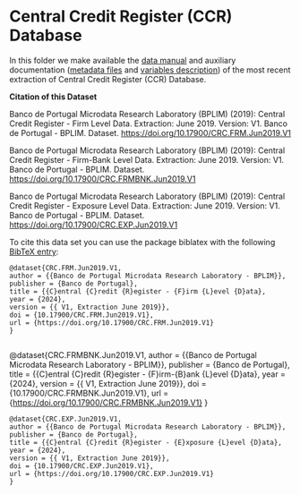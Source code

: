 # Central Credit Register (CCR) Database

In this folder we make available the [data manual](https://github.com/BPLIM/Manuals/blob/master/Data/CCR/JUN21/manual_CRC_Internal_Jan2021.pdf) and auxiliary documentation ([metadata files](https://github.com/BPLIM/Manuals/blob/master/Data/CCR/JUN21/aux_files/describe_dataset) and [variables description](https://github.com/BPLIM/Manuals/blob/master/Data/CCR/JUN21/aux_files/variables_description)) of the most recent extraction of Central Credit Register (CCR) Database.

**Citation of this Dataset**

Banco de Portugal Microdata Research Laboratory (BPLIM) (2019): Central Credit Register - Firm Level Data. Extraction: June 2019. Version: V1. Banco de Portugal - BPLIM. Dataset. https://doi.org/10.17900/CRC.FRM.Jun2019.V1

Banco de Portugal Microdata Research Laboratory (BPLIM) (2019): Central Credit Register - Firm-Bank Level Data. Extraction: June 2019. Version: V1. Banco de Portugal - BPLIM. Dataset. https://doi.org/10.17900/CRC.FRMBNK.Jun2019.V1

Banco de Portugal Microdata Research Laboratory (BPLIM) (2019): Central Credit Register - Exposure Level Data. Extraction: June 2019. Version: V1. Banco de Portugal - BPLIM. Dataset. https://doi.org/10.17900/CRC.EXP.Jun2019.V1


To cite this data set you can use the package biblatex with the following [BibTeX entry](https://github.com/BPLIM/Manuals/blob/master/Data/CCR/JUN21/aux_files/bibtex/CCR.bib):

```
@dataset{CRC.FRM.Jun2019.V1,
author = {{Banco de Portugal Microdata Research Laboratory - BPLIM}},
publisher = {Banco de Portugal},
title = {{C}entral {C}redit {R}egister - {F}irm {L}evel {D}ata},
year = {2024},
version = {{ V1, Extraction June 2019}},
doi = {10.17900/CRC.FRM.Jun2019.V1},
url = {https://doi.org/10.17900/CRC.FRM.Jun2019.V1}
}


```
@dataset{CRC.FRMBNK.Jun2019.V1,
author = {{Banco de Portugal Microdata Research Laboratory - BPLIM}},
publisher = {Banco de Portugal},
title = {{C}entral {C}redit {R}egister - {F}irm-{B}ank {L}evel {D}ata},
year = {2024},
version = {{ V1, Extraction June 2019}},
doi = {10.17900/CRC.FRMBNK.Jun2019.V1},
url = {https://doi.org/10.17900/CRC.FRMBNK.Jun2019.V1}
}


```
@dataset{CRC.EXP.Jun2019.V1,
author = {{Banco de Portugal Microdata Research Laboratory - BPLIM}},
publisher = {Banco de Portugal},
title = {{C}entral {C}redit {R}egister - {E}xposure {L}evel {D}ata},
year = {2024},
version = {{ V1, Extraction June 2019}},
doi = {10.17900/CRC.EXP.Jun2019.V1},
url = {https://doi.org/10.17900/CRC.EXP.Jun2019.V1}
}